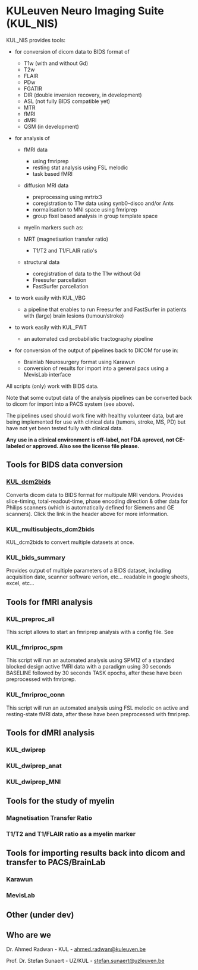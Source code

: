 # KULeuven Neuro Imaging Suite (KUL_NIS)

KUL_NIS provides tools:
- for conversion of dicom data to BIDS format of 
	- T1w (with and without Gd)
	- T2w 
	- FLAIR
	- PDw
	- FGATIR
	- DIR (double inversion recovery, in development)
	- ASL (not fully BIDS compatible yet)
	- MTR
	- fMRI
	- dMRI
	- QSM (in development)

- for analysis of 
	- fMRI data
         - using fmriprep
         - resting stat analysis using FSL melodic
         - task based fMRI

	- diffusion MRI data
         - preprocessing using mrtrix3
         - coregistration to T1w data using synb0-disco and/or Ants
         - normalisation to MNI space using fmriprep
         - group fixel based analysis in group template space
	- myelin markers such as:
	 - MRT (magnetisation transfer ratio)
         - T1/T2 and T1/FLAIR ratio's
	- structural data
         - coregistration of data to the T1w without Gd
         - Freesufer parcellation
         - FastSurfer parcellation

- to work easily with KUL_VBG
	- a pipeline that enables to run Freesurfer and FastSurfer in patients with (large) brain lesions (tumour/stroke)

- to work easily with KUL_FWT
	- an automated csd probabilistic tractography pipeline

- for conversion of the output of pipelines back to DICOM for use in:
	- Brainlab Neurosurgery format using Karawun
	- conversion of results for import into a general pacs using a MevisLab interface

All scripts (only) work with BIDS data.

Note that some output data of the analysis pipelines can be converted back to dicom for import into a PACS system (see above).

The pipelines used should work fine with healthy volunteer data, but are being implemented for use with clinical data (tumors, stroke, MS, PD) but have not yet been tested fully with clinical data.

**Any use in a clinical environment is off-label, not FDA aproved, not CE-labeled or approved. Also see the license file please.**


## Tools for BIDS data conversion

### [KUL_dcm2bids](/docs/KUL_dcm2bids/KUL_dcm2bids.md)
Converts dicom data to BIDS format for multipule MRI vendors. 
Provides slice-timing, total-readout-time, phase encoding direction & other data for Philips scanners (which is automatically defined for Siemens and GE scanners).
Click the link in the header above for more information.
 
### KUL_multisubjects_dcm2bids
KUL_dcm2bids to convert multiple datasets at once.

### KUL_bids_summary
Provides output of multiple parameters of a BIDS dataset, including acquisition date, scanner software verion, etc... readable in google sheets, excel, etc...
  
 
## Tools for fMRI analysis

### KUL_preproc_all
This script allows to start an fmriprep analysis with a config file.
See 

### KUL_fmriproc_spm

This script will run an automated analysis using SPM12 of a standard blocked design active fMRI data with a paradigm using 30 seconds BASELINE followed by 30 seconds TASK epochs, after these have been preprocessed with fmriprep.

### KUL_fmriproc_conn

This script will run an automated analysis using FSL melodic on active and resting-state fMRI data, after these have been preprocessed with fmriprep.
 
## Tools for dMRI analysis  

### KUL_dwiprep

### KUL_dwiprep_anat

### KUL_dwiprep_MNI

## Tools for the study of myelin 

### Magnetisation Transfer Ratio

### T1/T2 and T1/FLAIR ratio as a myelin marker


## Tools for importing results back into dicom and transfer to PACS/BrainLab

### Karawun 

### MevisLab


## Other (under dev)

  
## Who are we
Dr. Ahmed Radwan - KUL - ahmed.radwan@kuleuven.be

Prof. Dr. Stefan Sunaert - UZ/KUL - stefan.sunaert@uzleuven.be
